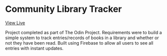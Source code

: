 # Community Library Tracker
[View Live](http://tnharvey.github.io/library/)

Project completed as part of The Odin Project. Requirements were to build a simple system to track entries/records of books in a library and whether or not they have been read.
Built using Firebase to allow all users to see all entries with instant updates.
